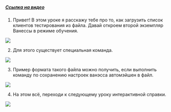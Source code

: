 ﻿##### [Ссылка на видео](https://youtu.be/iYl3FK9askY)

001. Привет! В этом уроке я расскажу тебе про то, как загрузить список клиентов тестирования из файла. Давай откроем второй экземпляр Ванессы в режиме обучения.

![](https://vanessa-files.do.bit-erp.ru/Doc/1.2.040.1/MD/Глава02/images/000_ЗагрузкаСпискаКлиентовТестированияИзФайла.png)

002. Для этого существует специальная команда.

![](https://vanessa-files.do.bit-erp.ru/Doc/1.2.040.1/MD/Глава02/images/005_ЗагрузкаСпискаКлиентовТестированияИзФайла.png)

003. Пример формата такого файла можно получить, если выполнить команду по сохранению настроек ванэсса автомэйшен в файл.

![](https://vanessa-files.do.bit-erp.ru/Doc/1.2.040.1/MD/Глава02/images/013_ЗагрузкаСпискаКлиентовТестированияИзФайла.png)

004. На этом всё, переходи к следующему уроку интерактивной справки.

![](https://vanessa-files.do.bit-erp.ru/Doc/1.2.040.1/MD/Глава02/images/016_ЗагрузкаСпискаКлиентовТестированияИзФайла.png)
